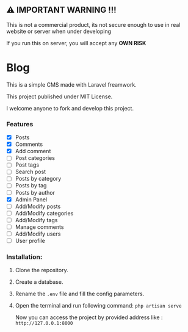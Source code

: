 ## :warning: IMPORTANT WARNING !!!
This is not a commercial product, its not secure enough to use in real website or server when under developing

If you run this on server, you will accept any **OWN RISK**

# Blog
This is a simple CMS made with Laravel freamwork.

This project published under MIT License.

I welcome anyone to fork and develop this project.

### Features
- [x] Posts
- [x] Comments
- [x] Add comment
- [ ] Post categories
- [ ] Post tags
- [ ] Search post
- [ ] Posts by category
- [ ] Posts by tag
- [ ] Posts by author
- [x] Admin Panel
- [ ] Add/Modify posts
- [ ] Add/Modify categories
- [ ] Add/Modify tags
- [ ] Manage comments
- [ ] Add/Modify users
- [ ] User profile

### Installation:
1. Clone the repository.

2. Create a database.

3. Rename the `.env` file and fill the config parameters.

4. Open the terminal and run following command: `php artisan serve`

	Now you can access the project by provided address like : `http://127.0.0.1:8000`
